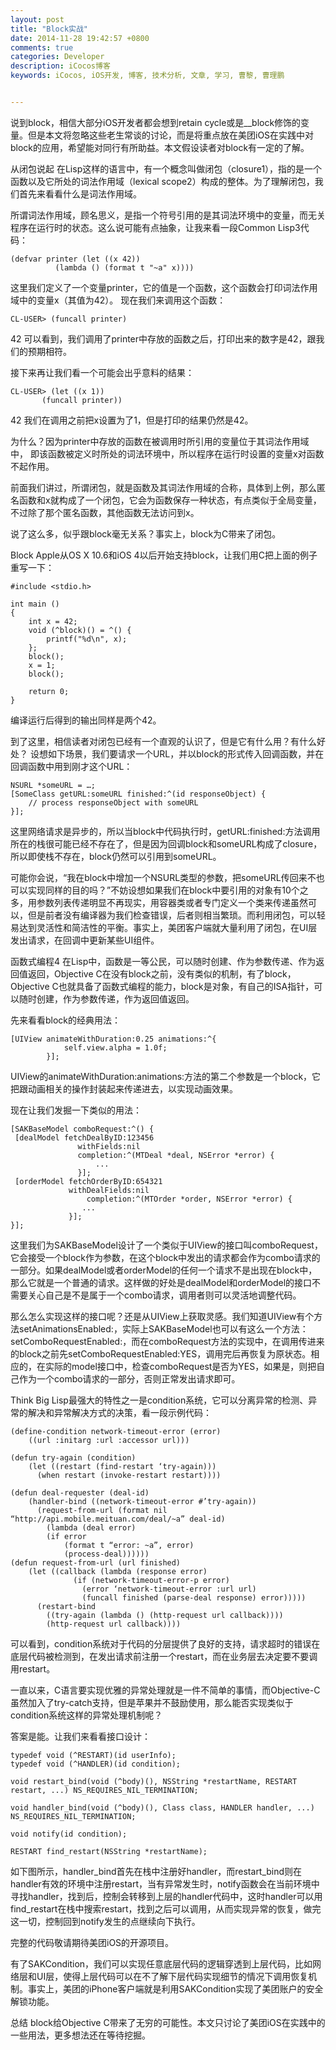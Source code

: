 ```yaml
---
layout: post
title: "Block实战"
date: 2014-11-28 19:42:57 +0800
comments: true
categories: Developer
description: iCocos博客
keywords: iCocos, iOS开发, 博客, 技术分析, 文章, 学习, 曹黎, 曹理鹏


---
```


 
说到block，相信大部分iOS开发者都会想到retain cycle或是__block修饰的变量。但是本文将忽略这些老生常谈的讨论，而是将重点放在美团iOS在实践中对block的应用，希望能对同行有所助益。本文假设读者对block有一定的了解。

从闭包说起
在Lisp这样的语言中，有一个概念叫做闭包（closure1），指的是一个函数以及它所处的词法作用域（lexical scope2）构成的整体。为了理解闭包，我们首先来看看什么是词法作用域。



<!--more-->




所谓词法作用域，顾名思义，是指一个符号引用的是其词法环境中的变量，而无关程序在运行时的状态。这么说可能有点抽象，让我来看一段Common Lisp3代码：

	(defvar printer (let ((x 42))
	          (lambda () (format t "~a" x))))
这里我们定义了一个变量printer，它的值是一个函数，这个函数会打印词法作用域中的变量x（其值为42）。
现在我们来调用这个函数：

	CL-USER> (funcall printer)
42
可以看到，我们调用了printer中存放的函数之后，打印出来的数字是42，跟我们的预期相符。

接下来再让我们看一个可能会出乎意料的结果：

	CL-USER> (let ((x 1))
	       (funcall printer))
42
我们在调用之前把x设置为了1，但是打印的结果仍然是42。

为什么？因为printer中存放的函数在被调用时所引用的变量位于其词法作用域中， 即该函数被定义时所处的词法环境中，所以程序在运行时设置的变量x对函数不起作用。

前面我们讲过，所谓闭包，就是函数及其词法作用域的合称，具体到上例，那么匿名函数和x就构成了一个闭包，它会为函数保存一种状态，有点类似于全局变量，不过除了那个匿名函数，其他函数无法访问到x。

说了这么多，似乎跟block毫无关系？事实上，block为C带来了闭包。

Block
Apple从OS X 10.6和iOS 4以后开始支持block，让我们用C把上面的例子重写一下：

	#include <stdio.h>
	
	int main ()
	{
	    int x = 42;
	    void (^block)() = ^() {
	        printf("%d\n", x);
	    };
	    block();
	    x = 1;
	    block();
	
	    return 0;
	}
编译运行后得到的输出同样是两个42。

到了这里，相信读者对闭包已经有一个直观的认识了，但是它有什么用？有什么好处？
设想如下场景，我们要请求一个URL，并以block的形式传入回调函数，并在回调函数中用到刚才这个URL：

	NSURL *someURL = …;
	[SomeClass getURL:someURL finished:^(id responseObject) {
	    // process responseObject with someURL
	}];
这里网络请求是异步的，所以当block中代码执行时，getURL:finished:方法调用所在的栈很可能已经不存在了，但是因为回调block和someURL构成了closure，所以即使栈不存在，block仍然可以引用到someURL。

可能你会说，“我在block中增加一个NSURL类型的参数，把someURL传回来不也可以实现同样的目的吗？”不妨设想如果我们在block中要引用的对象有10个之多，用参数列表传递明显不再现实，用容器类或者专门定义一个类来传递虽然可以，但是前者没有编译器为我们检查错误，后者则相当繁琐。而利用闭包，可以轻易达到灵活性和简洁性的平衡。事实上，美团客户端就大量利用了闭包，在UI层发出请求，在回调中更新某些UI组件。

函数式编程4
在Lisp中，函数是一等公民，可以随时创建、作为参数传递、作为返回值返回，Objective C在没有block之前，没有类似的机制，有了block，Objective C也就具备了函数式编程的能力，block是对象，有自己的ISA指针，可以随时创建，作为参数传递，作为返回值返回。

先来看看block的经典用法：

	[UIView animateWithDuration:0.25 animations:^{
	            self.view.alpha = 1.0f;
	        }];
UIView的animateWithDuration:animations:方法的第二个参数是一个block，它把跟动画相关的操作封装起来传递进去，以实现动画效果。

现在让我们发掘一下类似的用法：

	[SAKBaseModel comboRequest:^() {
	 [dealModel fetchDealByID:123456
	               withFields:nil
	               completion:^(MTDeal *deal, NSError *error) {
	                   ...
	               }];
	 [orderModel fetchOrderByID:654321
	             withDealFields:nil
	                 completion:^(MTOrder *order, NSError *error) {
	                ...
	             }];
	}];
这里我们为SAKBaseModel设计了一个类似于UIView的接口叫comboRequest，它会接受一个block作为参数，在这个block中发出的请求都会作为combo请求的一部分。如果dealModel或者orderModel的任何一个请求不是出现在block中，那么它就是一个普通的请求。这样做的好处是dealModel和orderModel的接口不需要关心自己是不是属于一个combo请求，调用者则可以灵活地调整代码。

那么怎么实现这样的接口呢？还是从UIView上获取灵感。我们知道UIView有个方法setAnimationsEnabled:，实际上SAKBaseModel也可以有这么一个方法：setComboRequestEnabled:，而在comboRequest方法的实现中，在调用传进来的block之前先setComboRequestEnabled:YES，调用完后再恢复为原状态。相应的，在实际的model接口中，检查comboRequest是否为YES，如果是，则把自己作为一个combo请求的一部分，否则正常发出请求即可。

Think Big
Lisp最强大的特性之一是condition系统，它可以分离异常的检测、异常的解决和异常解决方式的决策，看一段示例代码：

	(define-condition network-timeout-error (error)
	    ((url :initarg :url :accessor url)))
	
	(defun try-again (condition)
	    (let ((restart (find-restart ‘try-again)))
	      (when restart (invoke-restart restart))))
	
	(defun deal-requester (deal-id)
	    (handler-bind ((network-timeout-error #’try-again))
	      (request-from-url (format nil “http://api.mobile.meituan.com/deal/~a” deal-id)
	        (lambda (deal error)
	        (if error
	            (format t “error: ~a”, error)
	            (process-deal))))))
	(defun request-from-url (url finished)
	    (let ((callback (lambda (response error)
	              (if (network-timeout-error-p error)
	                (error ‘network-timeout-error :url url)
	                (funcall finished (parse-deal response) error)))))
	      (restart-bind
	        ((try-again (lambda () (http-request url callback))))
	        (http-request url callback))))
可以看到，condition系统对于代码的分层提供了良好的支持，请求超时的错误在底层代码被检测到，在发出请求前注册一个restart，而在业务层去决定要不要调用restart。

一直以来，C语言要实现优雅的异常处理就是一件不简单的事情，而Objective-C虽然加入了try-catch支持，但是苹果并不鼓励使用，那么能否实现类似于condition系统这样的异常处理机制呢？

答案是能。让我们来看看接口设计：

	typedef void (^RESTART)(id userInfo);
	typedef void (^HANDLER)(id condition);
	
	void restart_bind(void (^body)(), NSString *restartName, RESTART restart, ...) NS_REQUIRES_NIL_TERMINATION;
	
	void handler_bind(void (^body)(), Class class, HANDLER handler, ...) NS_REQUIRES_NIL_TERMINATION;
	
	void notify(id condition);
	
	RESTART find_restart(NSString *restartName);
如下图所示，handler_bind首先在栈中注册好handler，而restart_bind则在handler有效的环境中注册restart，当有异常发生时，notify函数会在当前环境中寻找handler，找到后，控制会转移到上层的handler代码中，这时handler可以用find_restart在栈中搜索restart，找到之后可以调用，从而实现异常的恢复，做完这一切，控制回到notify发生的点继续向下执行。



完整的代码敬请期待美团iOS的开源项目。

有了SAKCondition，我们可以实现任意底层代码的逻辑穿透到上层代码，比如网络层和UI层，使得上层代码可以在不了解下层代码实现细节的情况下调用恢复机制。事实上，美团的iPhone客户端就是利用SAKCondition实现了美团账户的安全解锁功能。

总结
block给Objective C带来了无穷的可能性。本文只讨论了美团iOS在实践中的一些用法，更多想法还在等待挖掘。